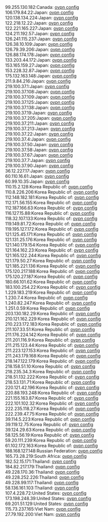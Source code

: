 99.255.130.182:Canada: [ovpn config](vpn/99_255_130_182.ovpn)  
106.179.84.22:Japan: [ovpn config](vpn/106_179_84_22.ovpn)  
120.138.134.224:Japan: [ovpn config](vpn/120_138_134_224.ovpn)  
122.218.12.22:Japan: [ovpn config](vpn/122_218_12_22.ovpn)  
122.221.165.227:Japan: [ovpn config](vpn/122_221_165_227.ovpn)  
124.211.192.57:Japan: [ovpn config](vpn/124_211_192_57.ovpn)  
126.241.115.237:Japan: [ovpn config](vpn/126_241_115_237.ovpn)  
126.38.10.109:Japan: [ovpn config](vpn/126_38_10_109.ovpn)  
126.79.39.206:Japan: [ovpn config](vpn/126_79_39_206.ovpn)  
126.88.174.178:Japan: [ovpn config](vpn/126_88_174_178.ovpn)  
133.203.44.172:Japan: [ovpn config](vpn/133_203_44_172.ovpn)  
153.165.159.27:Japan: [ovpn config](vpn/153_165_159_27.ovpn)  
153.228.32.87:Japan: [ovpn config](vpn/153_228_32_87.ovpn)  
175.132.163.148:Japan: [ovpn config](vpn/175_132_163_148.ovpn)  
211.9.84.216:Japan: [ovpn config](vpn/211_9_84_216.ovpn)  
219.100.37.1:Japan: [ovpn config](vpn/219_100_37_1.ovpn)  
219.100.37.108:Japan: [ovpn config](vpn/219_100_37_108.ovpn)  
219.100.37.109:Japan: [ovpn config](vpn/219_100_37_109.ovpn)  
219.100.37.125:Japan: [ovpn config](vpn/219_100_37_125.ovpn)  
219.100.37.138:Japan: [ovpn config](vpn/219_100_37_138.ovpn)  
219.100.37.19:Japan: [ovpn config](vpn/219_100_37_19.ovpn)  
219.100.37.205:Japan: [ovpn config](vpn/219_100_37_205.ovpn)  
219.100.37.211:Japan: [ovpn config](vpn/219_100_37_211.ovpn)  
219.100.37.213:Japan: [ovpn config](vpn/219_100_37_213.ovpn)  
219.100.37.22:Japan: [ovpn config](vpn/219_100_37_22.ovpn)  
219.100.37.4:Japan: [ovpn config](vpn/219_100_37_4.ovpn)  
219.100.37.50:Japan: [ovpn config](vpn/219_100_37_50.ovpn)  
219.100.37.58:Japan: [ovpn config](vpn/219_100_37_58.ovpn)  
219.100.37.67:Japan: [ovpn config](vpn/219_100_37_67.ovpn)  
219.100.37.7:Japan: [ovpn config](vpn/219_100_37_7.ovpn)  
219.100.37.90:Japan: [ovpn config](vpn/219_100_37_90.ovpn)  
36.12.227.17:Japan: [ovpn config](vpn/36_12_227_17.ovpn)  
60.110.16.61:Japan: [ovpn config](vpn/60_110_16_61.ovpn)  
60.99.10.35:Japan: [ovpn config](vpn/60_99_10_35.ovpn)  
110.15.2.128:Korea Republic of: [ovpn config](vpn/110_15_2_128.ovpn)  
110.8.226.206:Korea Republic of: [ovpn config](vpn/110_8_226_206.ovpn)  
112.148.182.181:Korea Republic of: [ovpn config](vpn/112_148_182_181.ovpn)  
112.171.56.155:Korea Republic of: [ovpn config](vpn/112_171_56_155.ovpn)  
112.187.166.63:Korea Republic of: [ovpn config](vpn/112_187_166_63.ovpn)  
116.127.15.88:Korea Republic of: [ovpn config](vpn/116_127_15_88.ovpn)  
118.32.107.133:Korea Republic of: [ovpn config](vpn/118_32_107_133.ovpn)  
119.149.81.72:Korea Republic of: [ovpn config](vpn/119_149_81_72.ovpn)  
119.195.127.172:Korea Republic of: [ovpn config](vpn/119_195_127_172.ovpn)  
121.125.45.171:Korea Republic of: [ovpn config](vpn/121_125_45_171.ovpn)  
121.131.25.176:Korea Republic of: [ovpn config](vpn/121_131_25_176.ovpn)  
121.140.179.154:Korea Republic of: [ovpn config](vpn/121_140_179_154.ovpn)  
121.164.162.23:Korea Republic of: [ovpn config](vpn/121_164_162_23.ovpn)  
121.165.122.244:Korea Republic of: [ovpn config](vpn/121_165_122_244.ovpn)  
121.179.50.27:Korea Republic of: [ovpn config](vpn/121_179_50_27.ovpn)  
121.185.221.136:Korea Republic of: [ovpn config](vpn/121_185_221_136.ovpn)  
175.120.217.188:Korea Republic of: [ovpn config](vpn/175_120_217_188.ovpn)  
175.120.27.187:Korea Republic of: [ovpn config](vpn/175_120_27_187.ovpn)  
180.66.101.62:Korea Republic of: [ovpn config](vpn/180_66_101_62.ovpn)  
183.100.254.22:Korea Republic of: [ovpn config](vpn/183_100_254_22.ovpn)  
1.229.183.219:Korea Republic of: [ovpn config](vpn/1_229_183_219.ovpn)  
1.230.7.4:Korea Republic of: [ovpn config](vpn/1_230_7_4.ovpn)  
1.240.82.247:Korea Republic of: [ovpn config](vpn/1_240_82_247.ovpn)  
1.251.0.59:Korea Republic of: [ovpn config](vpn/1_251_0_59.ovpn)  
203.130.182.29:Korea Republic of: [ovpn config](vpn/203_130_182_29.ovpn)  
210.121.162.229:Korea Republic of: [ovpn config](vpn/210_121_162_229.ovpn)  
210.223.172.183:Korea Republic of: [ovpn config](vpn/210_223_172_183.ovpn)  
211.107.33.51:Korea Republic of: [ovpn config](vpn/211_107_33_51.ovpn)  
211.176.224.142:Korea Republic of: [ovpn config](vpn/211_176_224_142.ovpn)  
211.201.116.9:Korea Republic of: [ovpn config](vpn/211_201_116_9.ovpn)  
211.215.123.44:Korea Republic of: [ovpn config](vpn/211_215_123_44.ovpn)  
211.223.127.153:Korea Republic of: [ovpn config](vpn/211_223_127_153.ovpn)  
211.243.179.168:Korea Republic of: [ovpn config](vpn/211_243_179_168.ovpn)  
218.147.122.179:Korea Republic of: [ovpn config](vpn/218_147_122_179.ovpn)  
218.158.51.10:Korea Republic of: [ovpn config](vpn/218_158_51_10.ovpn)  
218.235.34.3:Korea Republic of: [ovpn config](vpn/218_235_34_3.ovpn)  
218.51.132.222:Korea Republic of: [ovpn config](vpn/218_51_132_222.ovpn)  
218.53.131.71:Korea Republic of: [ovpn config](vpn/218_53_131_71.ovpn)  
220.121.42.196:Korea Republic of: [ovpn config](vpn/220_121_42_196.ovpn)  
220.88.193.248:Korea Republic of: [ovpn config](vpn/220_88_193_248.ovpn)  
221.155.163.87:Korea Republic of: [ovpn config](vpn/221_155_163_87.ovpn)  
222.101.102.32:Korea Republic of: [ovpn config](vpn/222_101_102_32.ovpn)  
222.235.118.27:Korea Republic of: [ovpn config](vpn/222_235_118_27.ovpn)  
222.239.47.75:Korea Republic of: [ovpn config](vpn/222_239_47_75.ovpn)  
39.114.5.223:Korea Republic of: [ovpn config](vpn/39_114_5_223.ovpn)  
39.119.12.75:Korea Republic of: [ovpn config](vpn/39_119_12_75.ovpn)  
39.124.29.63:Korea Republic of: [ovpn config](vpn/39_124_29_63.ovpn)  
58.125.56.19:Korea Republic of: [ovpn config](vpn/58_125_56_19.ovpn)  
59.20.111.239:Korea Republic of: [ovpn config](vpn/59_20_111_239.ovpn)  
61.102.172.163:Korea Republic of: [ovpn config](vpn/61_102_172_163.ovpn)  
188.168.127.148:Russian Federation: [ovpn config](vpn/188_168_127_148.ovpn)  
165.73.28.219:South Africa: [ovpn config](vpn/165_73_28_219.ovpn)  
182.52.15.171:Thailand: [ovpn config](vpn/182_52_15_171.ovpn)  
184.82.217.179:Thailand: [ovpn config](vpn/184_82_217_179.ovpn)  
49.228.170.36:Thailand: [ovpn config](vpn/49_228_170_36.ovpn)  
49.228.252.226:Thailand: [ovpn config](vpn/49_228_252_226.ovpn)  
49.228.99.117:Thailand: [ovpn config](vpn/49_228_99_117.ovpn)  
58.136.161.103:Thailand: [ovpn config](vpn/58_136_161_103.ovpn)  
107.4.228.72:United States: [ovpn config](vpn/107_4_228_72.ovpn)  
173.198.248.39:United States: [ovpn config](vpn/173_198_248_39.ovpn)  
69.201.51.129:United States: [ovpn config](vpn/69_201_51_129.ovpn)  
115.73.237.165:Viet Nam: [ovpn config](vpn/115_73_237_165.ovpn)  
27.79.192.200:Viet Nam: [ovpn config](vpn/27_79_192_200.ovpn)  
